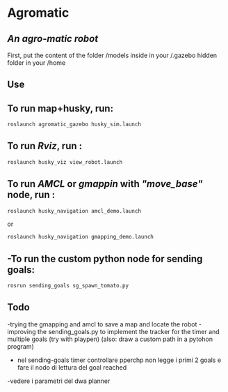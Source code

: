 # Agromatic
## _An agro-matic robot_

First, put the content of the folder /models inside in your /.gazebo hidden folder in your /home 

Use
-
To run map+husky, run:
-

```sh
roslaunch agromatic_gazebo husky_sim.launch
```

To run _Rviz_, run :
-
```sh
roslaunch husky_viz view_robot.launch
```


To run _AMCL_ or _gmappin_ with _"move_base"_ node, run :
-
```sh
roslaunch husky_navigation amcl_demo.launch
```
or
```sh
roslaunch husky_navigation gmapping_demo.launch
```

-To run the custom python node for sending goals: 
-
```sh
rosrun sending_goals sg_spawn_tomato.py
```

## Todo

-trying the gmapping and amcl to save a map and locate the robot
-improving the sending_goals.py to implement the tracker for the timer and multiple goals (try with playpen)
(also: draw a custom path in a pytohon program)


- nel sending-goals timer controllare pperchp non legge i primi 2 goals e fare il nodo di lettura del goal reached

-vedere i parametri del dwa planner